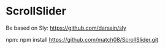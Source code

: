 # ScrollSlider
Be based on Sly: https://github.com/darsain/sly


npm:
  npm install https://github.com/match08/ScrollSlider.git
